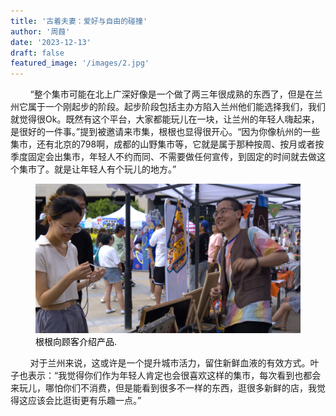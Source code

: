 ```yaml
---
title: '古着夫妻：爱好与自由的碰撞'
author: '周葭'
date: '2023-12-13'
draft: false
featured_image: '/images/2.jpg'
---
```


&nbsp;&nbsp;&nbsp;&nbsp;&nbsp;&nbsp;&nbsp;&nbsp;“整个集市可能在北上广深好像是一个做了两三年很成熟的东西了，但是在兰州它属于一个刚起步的阶段。起步阶段包括主办方陷入兰州他们能选择我们，我们就觉得很Ok。既然有这个平台，大家都能玩儿在一块，让兰州的年轻人嗨起来，是很好的一件事。”提到被邀请来市集，根根也显得很开心。“因为你像杭州的一些集市，还有北京的798啊，成都的山野集市等，它就是属于那种按周、按月或者按季度固定会出集市，年轻人不约而同、不需要做任何宣传，到固定的时间就去做这个集市了。就是让年轻人有个玩儿的地方。”

<figure>
    <img src="/images/2.1.jpg"
         alt="Albuquerque, New Mexico">
    <figcaption><font color="black">根根向顾客介绍产品.</font></figcaption>
</figure>

&nbsp;&nbsp;&nbsp;&nbsp;&nbsp;&nbsp;&nbsp;&nbsp;对于兰州来说，这或许是一个提升城市活力，留住新鲜血液的有效方式。叶子也表示：“我觉得你们作为年轻人肯定也会很喜欢这样的集市，每次看到也都会来玩儿，哪怕你们不消费，但是能看到很多不一样的东西，逛很多新鲜的店，我觉得这应该会比逛街更有乐趣一点。”

